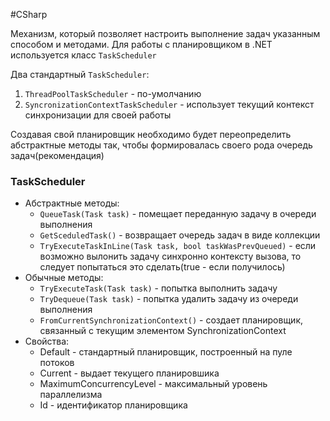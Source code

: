#CSharp 

Механизм, который позволяет настроить выполнение задач указанным способом и методами. Для работы с планировщиком в .NET используется класс `TaskScheduler`

Два стандартный `TaskScheduler`:
1. `ThreadPoolTaskScheduler` - по-умолчанию
2. `SyncronizationContextTaskScheduler` - использует текущий контекст синхронизации для своей работы

Создавая свой планировщик необходимо будет переопределить абстрактные методы так, чтобы формировалась своего рода очередь задач(рекомендация)

### TaskScheduler

- Абстрактные методы:
	- `QueueTask(Task task)` - помещает переданную задачу в очереди выполнения
	- `GetSceduledTask()` - возвращает очередь задач в виде коллекции
	- `TryExecuteTaskInLine(Task task, bool taskWasPrevQueued)` - если возможно вылонить задачу синхронно контексту вызова, то следует попытаться это сделать(true - если получилось)
- Обычные методы:
	- `TryExecuteTask(Task task)` - попытка выполнить задачу
	- `TryDequeue(Task task)` - попытка удалить задачу из очереди выполнения
	- `FromCurrentSynchronizationContext()` - создает планировщик, связанный с текущим элементом SynchronizationContext
- Свойства:
	- Default - стандартный планировщик, построенный на пуле потоков
	- Current - выдает текущего планировшика
	- MaximumConcurrencyLevel - максимальный уровень параллелизма
	- Id - идентификатор планировщика